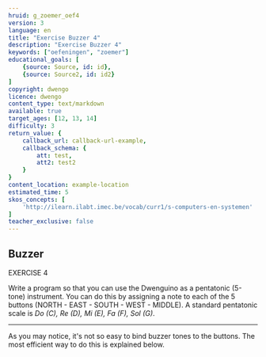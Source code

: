 ```yaml
---
hruid: g_zoemer_oef4
version: 3
language: en
title: "Exercise Buzzer 4"
description: "Exercise Buzzer 4"
keywords: ["oefeningen", "zoemer"]
educational_goals: [
    {source: Source, id: id}, 
    {source: Source2, id: id2}
]
copyright: dwengo
licence: dwengo
content_type: text/markdown
available: true
target_ages: [12, 13, 14]
difficulty: 3
return_value: {
    callback_url: callback-url-example,
    callback_schema: {
        att: test,
        att2: test2
    }
}
content_location: example-location
estimated_time: 5
skos_concepts: [
    'http://ilearn.ilabt.imec.be/vocab/curr1/s-computers-en-systemen'
]
teacher_exclusive: false
---
```

## Buzzer

EXERCISE 4

Write a program so that you can use the Dwenguino as a pentatonic (5-tone) instrument. You can do this by assigning a note to each of the 5 buttons (NORTH - EAST - SOUTH - WEST - MIDDLE). A standard pentatonic scale is *Do (C), Re (D), Mi (E), Fa (F), Sol (G)*.

***

<div class="alert alert-box alert-success">
As you may notice, it's not so easy to bind buzzer tones to the buttons. The most efficient way to do this is explained below.
</div>